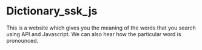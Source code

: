 # Dictionary_ssk_js
This is a website which gives you the meaning of the words that you search using API and Javascript. We can also hear how the particular word is pronounced.
